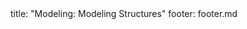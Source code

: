 <frontmatter>
title: "Modeling: Modeling Structures"
footer: footer.md
</frontmatter>

<include src="container-inPage-asFlat.md" boilerplate />